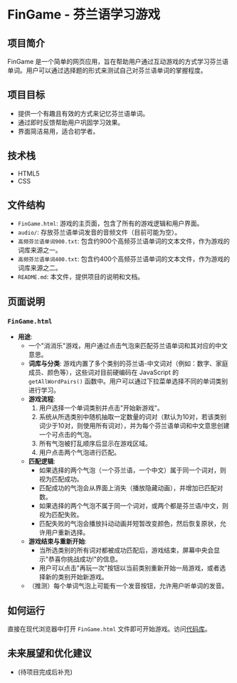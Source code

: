 # FinGame - 芬兰语学习游戏

## 项目简介

FinGame 是一个简单的网页应用，旨在帮助用户通过互动游戏的方式学习芬兰语单词。用户可以通过选择题的形式来测试自己对芬兰语单词的掌握程度。

## 项目目标

*   提供一个有趣且有效的方式来记忆芬兰语单词。
*   通过即时反馈帮助用户巩固学习效果。
*   界面简洁易用，适合初学者。

## 技术栈

*   HTML5
*   CSS

## 文件结构

*   `FinGame.html`: 游戏的主页面，包含了所有的游戏逻辑和用户界面。
*   `audio/`: 存放芬兰语单词发音的音频文件（目前可能为空）。
*   `高频芬兰语单词900.txt`: 包含约900个高频芬兰语单词的文本文件，作为游戏的词库来源之一。
*   `高频芬兰语单词400.txt`: 包含约400个高频芬兰语单词的文本文件，作为游戏的词库来源之二。
*   `README.md`: 本文件，提供项目的说明和文档。

## 页面说明

### `FinGame.html`

*   **用途**:
    *   一个"消消乐"游戏，用户通过点击气泡来匹配芬兰语单词和其对应的中文意思。
    *   **词库与分类**: 游戏内置了多个类别的芬兰语-中文词对（例如：数字、家庭成员、颜色等），这些词对目前硬编码在 JavaScript 的 `getAllWordPairs()` 函数中。用户可以通过下拉菜单选择不同的单词类别进行学习。
    *   **游戏流程**:
        1.  用户选择一个单词类别并点击"开始新游戏"。
        2.  系统从所选类别中随机抽取一定数量的词对（默认为10对，若该类别词少于10对，则使用所有词对），并为每个芬兰语单词和中文意思创建一个可点击的气泡。
        3.  所有气泡被打乱顺序后显示在游戏区域。
        4.  用户点击两个气泡进行匹配。
    *   **匹配逻辑**:
        *   如果选择的两个气泡（一个芬兰语，一个中文）属于同一个词对，则视为匹配成功。
        *   匹配成功的气泡会从界面上消失（播放隐藏动画），并增加已匹配对数。
        *   如果选择的两个气泡不属于同一个词对，或两个都是芬兰语/中文，则视为匹配失败。
        *   匹配失败的气泡会播放抖动动画并短暂改变颜色，然后恢复原状，允许用户重新选择。
    *   **游戏结束与重新开始**:
        *   当所选类别的所有词对都被成功匹配后，游戏结束，屏幕中央会显示"恭喜你挑战成功!"的信息。
        *   用户可以点击"再玩一次"按钮以当前类别重新开始一局游戏，或者选择新的类别开始新游戏。
    *   （推测）每个单词气泡上可能有一个发音按钮，允许用户听单词的发音。

## 如何运行

直接在现代浏览器中打开 `FinGame.html` 文件即可开始游戏。访问[代码库](https://github.com/robbinzh/FinBubbleGame)。

## 未来展望和优化建议

*   (待项目完成后补充) 
